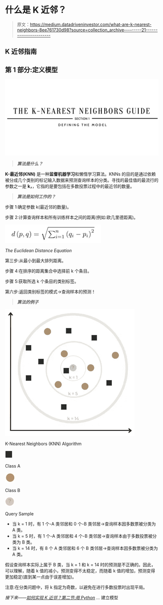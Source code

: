 # 什么是 K 近邻？

> 原文：<https://medium.datadriveninvestor.com/what-are-k-nearest-neighbors-8ee761730d98?source=collection_archive---------21----------------------->

## K 近邻指南

## 第 1 部分:定义模型

![](img/65237667ae08517c22e47a7907fa7f5a.png)

> ***算法是什么？***

**K-最近邻(KNN)** 是一种**监督机器学习**和懒惰学习算法。KNNs 的目的是通过依赖被分成几个类别的标记输入数据来预测查询样本的分类。寻找的最佳值的最流行的参数之一是 **k，**，它指的是要包括在多数投票过程中的最近邻的数量。

> ***算法是如何工作的？***

步骤 1:确定参数 k(最近邻的数量)。

步骤 2:计算查询样本和所有训练样本之间的距离(例如:欧几里德距离)。

![](img/21e29ed914d5d37265fb3d77ef7ef804.png)

*The Euclidean Distance Equation*

第三步:从最小到最大排列距离。

步骤 4:在排序的距离集合中选择前 k 个条目。

步骤 5:获取所选 k 个条目的类别标签。

第六步:返回类别标签的模式→查询样本的预测！

> ***算法的例子***

![](img/7fc81f9f09eba0a6f85fd09296f49309.png)

K-Nearest Neighbors (KNN) Algorithm

![](img/ba2a1b7704dbf5113dc02efcf66d6d6a.png)

Class A

![](img/cde091dc307e3f76feb62007dc67670f.png)

Class B

![](img/6642f0652211f95d2e5864dbc4098e54.png)

Query Sample

*   当 k = 1 时，有 1 个-A 类邻居和 0 个-B 类邻居→查询样本因多数票被分类为 A 类。
*   当 k = 5 时，有 1 个-A 类邻居和 4 个-B 类邻居→查询样本由于多数投票被分类为 B 类。
*   当 k = 14 时，有 8 个 A 类邻居和 6 个 B 类邻居→查询样本因多数票被分类为 A 类。

假设查询样本实际上属于 B 类，当 k = 1 和 k = 14 时的预测是不正确的。因此，可以理解，随着 k 值的减小，预测变得不太稳定，而随着 k 值的增加，预测变得更加稳定(直到某一点由于误差增加)。

注意:在分类问题中，将 k 指定为奇数，以避免在进行多数投票时出现平局。

*接下来——*[*如何实现 K 近邻？第二节:用 Python*](https://kopaljain95.medium.com/how-to-implement-k-nearest-neighbors-4c46da0396fb) *…* 建立模型